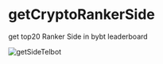 # getCryptoRankerSide
get top20 Ranker Side in bybt leaderboard

![getSideTelbot](https://user-images.githubusercontent.com/11815825/127092160-426c9730-3108-4f24-8c81-0ae38fdd8eb7.png)
